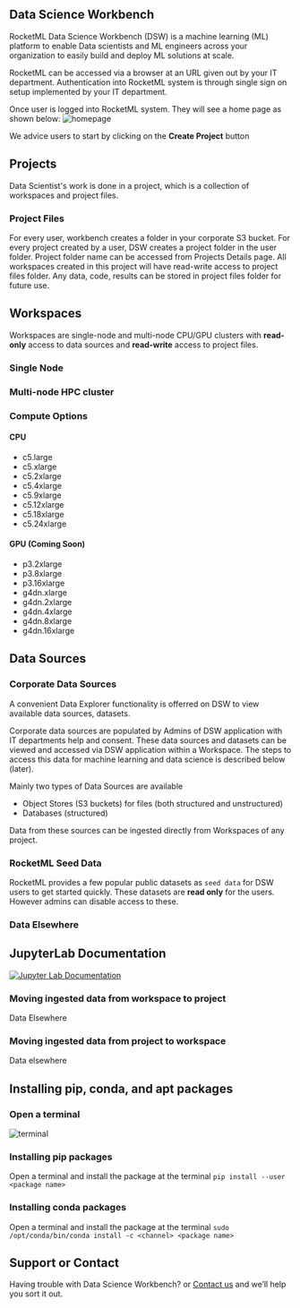 ## Data Science Workbench

RocketML Data Science Workbench (DSW) is a machine learning (ML) platform to enable Data scientists and ML engineers across your organization to easily build and deploy ML solutions at scale. 

RocketML can be accessed via a browser at an URL given out by your IT department. Authentication into RocketML system is through single sign on setup implemented by your IT department.

Once user is logged into RocketML system. They will see a home page as shown below:
![homepage](https://github.com/rocketmlhq/dswdocs/blob/master/Screenshot_2019-10-03%20RocketML.png)

We advice users to start by clicking on the **Create Project** button

## Projects
Data Scientist's work is done in a project, which is a collection of workspaces and project files.

### Project Files
For every user, workbench creates a folder in your corporate S3 bucket. For every project created by a user, DSW creates a project folder in the user folder. Project folder name can be accessed from Projects Details page. All workspaces created in this project will have read-write access to project files folder. Any data, code, results can be stored in project files folder for future use.


## Workspaces
Workspaces are single-node and multi-node CPU/GPU clusters with **read-only** access to data sources and **read-write** access to project files.

### Single Node

### Multi-node HPC cluster

### Compute Options

#### CPU
- c5.large
- c5.xlarge
- c5.2xlarge
- c5.4xlarge
- c5.9xlarge
- c5.12xlarge
- c5.18xlarge
- c5.24xlarge


#### GPU (Coming Soon)
- p3.2xlarge
- p3.8xlarge
- p3.16xlarge
- g4dn.xlarge
- g4dn.2xlarge
- g4dn.4xlarge
- g4dn.8xlarge
- g4dn.16xlarge

## Data Sources

### Corporate Data Sources

A convenient Data Explorer functionality is offerred on DSW to view available data sources, datasets.

Corporate data sources are populated by Admins of DSW application with IT departments help and consent.
These data sources and datasets can be viewed and accessed via DSW application within a Workspace.
The steps to access this data for machine learning and data science is described below (later).

Mainly two types of Data Sources are  available 
- Object Stores (S3 buckets) for files (both structured and unstructured)
- Databases (structured)

Data from these sources can be ingested directly from Workspaces of any project.

### RocketML Seed Data

RocketML provides a few popular public datasets as `seed data` for DSW users to get started quickly. These datasets are **read only** for the users. However admins can disable access to these.

### Data Elsewhere

## JupyterLab Documentation
[![Jupyter Lab Documentation](http://img.youtube.com/vi/y30fs6kg6fc/0.jpg)](https://www.youtube.com/playlist?list=PLUrHeD2K9CmlEvyGGgZXDf_u31MvLB_Lg "Jupyter Lab Documentation")

### Moving ingested data from workspace to project
Data Elsewhere

### Moving ingested data from project to workspace
Data elsewhere

## Installing pip, conda, and apt packages

### Open a terminal
![terminal](https://tljh.jupyter.org/en/latest/_images/new-terminal-button2.png)

### Installing pip packages
Open a terminal and install the package at the terminal
`pip install --user <package name>`

### Installing conda packages
Open a terminal and install the package at the terminal
`sudo /opt/conda/bin/conda install -c <channel> <package name>`

## Support or Contact

Having trouble with Data Science Workbench? or [Contact us](email:info@rocketml.net) and we’ll help you sort it out.

